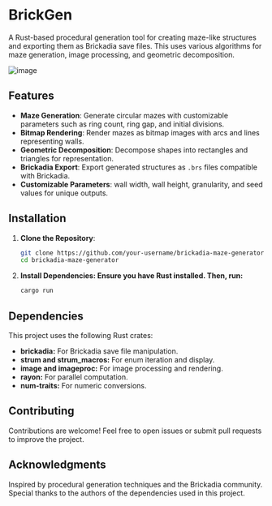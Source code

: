 # BrickGen

A Rust-based procedural generation tool for creating maze-like structures and exporting them as Brickadia save files. This uses various algorithms for maze generation, image processing, and geometric decomposition.

![image](https://github.com/user-attachments/assets/1b1e448d-6e0a-4381-9345-5e50dad952af)

## Features

- **Maze Generation**: Generate circular mazes with customizable parameters such as ring count, ring gap, and initial divisions.
- **Bitmap Rendering**: Render mazes as bitmap images with arcs and lines representing walls.
- **Geometric Decomposition**: Decompose shapes into rectangles and triangles for representation.
- **Brickadia Export**: Export generated structures as `.brs` files compatible with Brickadia.
- **Customizable Parameters**: wall width, wall height, granularity, and seed values for unique outputs.

## Installation

1. **Clone the Repository**:
   ```bash
   git clone https://github.com/your-username/brickadia-maze-generator.git
   cd brickadia-maze-generator
1. **Install Dependencies: Ensure you have Rust installed. Then, run:**
   ```bash
   cargo run

## Dependencies
This project uses the following Rust crates:
- **brickadia:** For Brickadia save file manipulation.
- **strum and strum_macros:** For enum iteration and display.
- **image and imageproc:** For image processing and rendering.
- **rayon:** For parallel computation.
- **num-traits:** For numeric conversions.

## Contributing
Contributions are welcome! Feel free to open issues or submit pull requests to improve the project.

## Acknowledgments
Inspired by procedural generation techniques and the Brickadia community.
Special thanks to the authors of the dependencies used in this project.

